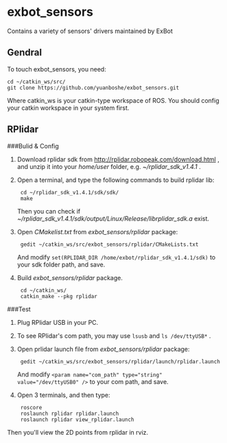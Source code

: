 exbot_sensors
=============

Contains a variety of sensors' drivers maintained by ExBot

Gendral
---------

To touch exbot_sensors, you need:

    cd ~/catkin_ws/src/
    git clone https://github.com/yuanboshe/exbot_sensors.git

Where catkin_ws is your catkin-type workspace of ROS. You should config your catkin workspace in your system first.

RPlidar
----------
###Bulid & Config

1. Download rplidar sdk from http://rplidar.robopeak.com/download.html , and unzip it into your *home/user* folder, e.g. *~/rplidar_sdk_v1.4.1* .

2. Open a terminal, and type the following commands to build rplidar lib:

        cd ~/rplidar_sdk_v1.4.1/sdk/sdk/
        make
    
    Then you can check if *~/rplidar_sdk_v1.4.1/sdk/output/Linux/Release/librplidar_sdk.a* exist.

3. Open *CMakelist.txt* from *exbot_sensors/rplidar* package:


        gedit ~/catkin_ws/src/exbot_sensors/rplidar/CMakeLists.txt


    And modify `set(RPLIDAR_DIR /home/exbot/rplidar_sdk_v1.4.1/sdk)` to your sdk folder path, and save.

4. Build *exbot_sensors/rplidar* package.

        cd ~/catkin_ws/
        catkin_make --pkg rplidar

###Test

1. Plug RPlidar USB in your PC.

2. To see RPlidar's com path, you may use `lsusb` and `ls /dev/ttyUSB*` .

3. Open prlidar launch file from *exbot_sensors/rplidar* package:
    
        gedit ~/catkin_ws/src/exbot_sensors/rplidar/launch/rplidar.launch
    
    And modify `<param name="com_path" type="string" value="/dev/ttyUSB0" />` to your com path, and save.

4. Open 3 terminals, and then type:

        roscore
        roslaunch rplidar rplidar.launch
        roslaunch rplidar view_rplidar.launch
    
Then you'll view the 2D points from rplidar in rviz.